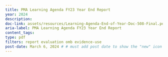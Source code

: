 ```yaml
---
title: PMA Learning Agenda FY23 Year End Report
year: 2024
description: 
doc-link: assets/resources/Learning-Agenda-End-of-Year-Doc-508-Final.pdf
aria-label: PMA Learning Agenda FY23 Year End Report
content_tags:
type: pdf
filters: report evaluation omb evidence-use
post-date: March 6, 2024 # # must add post date to show the "new" icon
---
```

